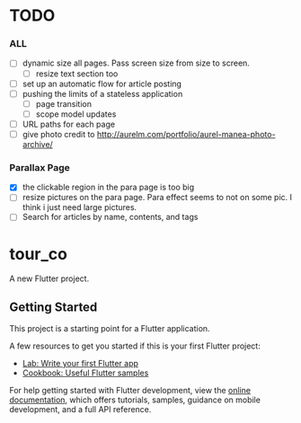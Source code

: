 # TODO
### ALL
- [ ] dynamic size all pages. Pass screen size from size to screen.
    - [ ] resize text section too
- [ ] set up an automatic flow for article posting
- [ ] pushing the limits of a stateless application
    - [ ] page transition
    - [ ] scope model updates
- [ ] URL paths for each page
- [ ] give photo credit to http://aurelm.com/portfolio/aurel-manea-photo-archive/
### Parallax Page
- [x] the clickable region in the para page is too big
- [ ] resize pictures on the para page. Para effect seems to not on some pic. I think i just need large pictures.
- [ ] Search for articles by name, contents, and tags

# tour_co

A new Flutter project.

## Getting Started

This project is a starting point for a Flutter application.

A few resources to get you started if this is your first Flutter project:

- [Lab: Write your first Flutter app](https://docs.flutter.dev/get-started/codelab)
- [Cookbook: Useful Flutter samples](https://docs.flutter.dev/cookbook)

For help getting started with Flutter development, view the
[online documentation](https://docs.flutter.dev/), which offers tutorials,
samples, guidance on mobile development, and a full API reference.
